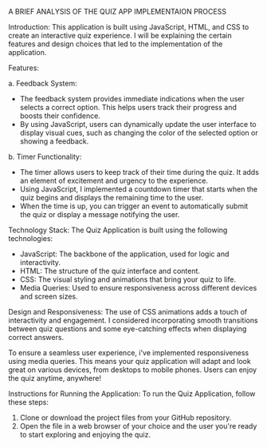 A BRIEF ANALYSIS OF THE QUIZ APP IMPLEMENTAION PROCESS

Introduction:
This application is built using JavaScript, HTML, and CSS to create an interactive quiz experience. I will be explaining the certain features and design choices that led to the implementation of the application.


Features:

a. Feedback System:
   - The feedback system provides immediate indications when the user selects a correct option. This helps users track their progress and boosts their confidence.
   - By using JavaScript, users can dynamically update the user interface to display visual cues, such as changing the color of the selected option or showing a feedback.


b. Timer Functionality:
   - The timer allows users to keep track of their time during the quiz. It adds an element of excitement and urgency to the experience.
   - Using JavaScript, I implemented a countdown timer that starts when the quiz begins and displays the remaining time to the user.
   - When the time is up, you can trigger an event to automatically submit the quiz or display a message notifying the user.


Technology Stack:
The Quiz Application is built using the following technologies:
- JavaScript: The backbone of the application, used for logic and interactivity.
- HTML: The structure of the quiz interface and content.
- CSS: The visual styling and animations that bring your quiz to life.
- Media Queries: Used to ensure responsiveness across different devices and screen sizes.


Design and Responsiveness:
The use of CSS animations adds a touch of interactivity and engagement. I considered incorporating smooth transitions between quiz questions and some eye-catching effects when displaying correct answers.


To ensure a seamless user experience, i've implemented responsiveness using media queries. This means your quiz application will adapt and look great on various devices, from desktops to mobile phones. Users can enjoy the quiz anytime, anywhere!


Instructions for Running the Application:
To run the Quiz Application, follow these steps:
1. Clone or download the project files from your GitHub repository.
2. Open the file in a web browser of your choice and the user you're ready to start exploring and enjoying the quiz.
